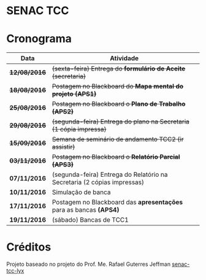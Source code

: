 SENAC TCC
=========

# Cronograma

|Data | Atividade|
|-----|-----|
| **~~12/08/2016~~** | ~~(sexta-feira) Entrega do **formulário de Aceite** (secretaria)~~ |
| **~~18/08/2016~~** | ~~Postagem no Blackboard do **Mapa mental do projeto** **(APS1)**~~ |
| **~~25/08/2016~~** | ~~Postagem no Blackboard o **Plano de Trabalho** **(APS2)**~~ |
| **~~29/08/2016~~** | ~~(segunda-feira) Entrega do plano na Secretaria (1 cópia impressa)~~ |
| **~~15/09/2016~~** | ~~Semana de seminário de andamento TCC2 (ir assistir)~~ |
| **~~03/11/2016~~** | ~~Postagem no Blackboard o **Relatório Parcial** **(APS3)**~~  |
| **07/11/2016** | (segunda-feira) Entrega do Relatório na Secretaria (2 cópias impressas) |
| **10/11/2016** | Simulação de banca |
| **17/11/2016** | Postagem no Blackboard das **apresentações** para as bancas **(APS4)** |
| **19/11/2016** | (sábado) Bancas de TCC1 |

# Créditos
Projeto baseado no projeto do Prof. Me. Rafael Guterres Jeffman [senac-tcc-lyx](https://github.com/rafasgj/senac-tcc-lyx)
